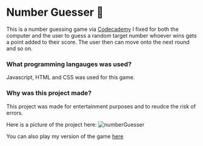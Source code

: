 # Number Guesser 🤔
This is a number guessing game via [Codecademy](https://www.codecademy.com/learn/paths/full-stack-engineer-career-path) I fixed for both the computer and the user to guess a random target number whoever wins gets a point added to their score. The user then can move onto the next round and so on. 

### What programming langauges was used?
Javascript, HTML and CSS was used for this game.

### Why was this project made?
This project was made for entertainment purposes and to reudce the risk of errors.

Here is a picture of the project here:
![numberGuesser](https://user-images.githubusercontent.com/96252845/158479696-a512e7e3-f4a3-498d-b3f2-658373157478.jpeg)

You can also play my version of the game [here]()
